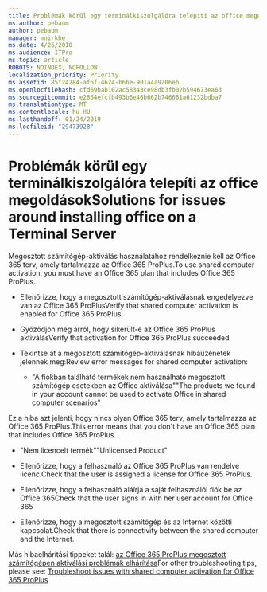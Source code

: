 ```yaml
---
title: Problémák körül egy terminálkiszolgálóra telepíti az office megoldások
ms.author: pebaum
author: pebaum
manager: mnirkhe
ms.date: 4/26/2018
ms.audience: ITPro
ms.topic: article
ROBOTS: NOINDEX, NOFOLLOW
localization_priority: Priority
ms.assetid: 85f24284-af6f-4624-b6be-901a4a9206eb
ms.openlocfilehash: cfd69bab102ac58343ce98db3fb02b594673ea63
ms.sourcegitcommit: e2864efcfb493b6e46b662b746661a61232bdba7
ms.translationtype: MT
ms.contentlocale: hu-HU
ms.lasthandoff: 01/24/2019
ms.locfileid: "29473928"
---
```

# <a name="solutions-for-issues-around-installing-office-on-a-terminal-server"></a><span data-ttu-id="636b6-102">Problémák körül egy terminálkiszolgálóra telepíti az office megoldások</span><span class="sxs-lookup"><span data-stu-id="636b6-102">Solutions for issues around installing office on a Terminal Server</span></span>

<span data-ttu-id="636b6-103">Megosztott számítógép-aktiválás használatához rendelkeznie kell az Office 365 terv, amely tartalmazza az Office 365 ProPlus.</span><span class="sxs-lookup"><span data-stu-id="636b6-103">To use shared computer activation, you must have an Office 365 plan that includes Office 365 ProPlus.</span></span>
  
- <span data-ttu-id="636b6-104">Ellenőrizze, hogy a megosztott számítógép-aktiválásnak engedélyezve van az Office 365 ProPlus</span><span class="sxs-lookup"><span data-stu-id="636b6-104">Verify that shared computer activation is enabled for Office 365 ProPlus</span></span>
    
- <span data-ttu-id="636b6-105">Győződjön meg arról, hogy sikerült-e az Office 365 ProPlus aktiválás</span><span class="sxs-lookup"><span data-stu-id="636b6-105">Verify that activation for Office 365 ProPlus succeeded</span></span>
    
- <span data-ttu-id="636b6-106">Tekintse át a megosztott számítógép-aktiválásnak hibaüzenetek jelennek meg:</span><span class="sxs-lookup"><span data-stu-id="636b6-106">Review error messages for shared computer activation:</span></span>
    
  - <span data-ttu-id="636b6-107">"A fiókban található termékek nem használható megosztott számítógép esetekben az Office aktiválása"</span><span class="sxs-lookup"><span data-stu-id="636b6-107">"The products we found in your account cannot be used to activate Office in shared computer scenarios"</span></span>
  
<span data-ttu-id="636b6-108">Ez a hiba azt jelenti, hogy nincs olyan Office 365 terv, amely tartalmazza az Office 365 ProPlus.</span><span class="sxs-lookup"><span data-stu-id="636b6-108">This error means that you don't have an Office 365 plan that includes Office 365 ProPlus.</span></span>
    
  - <span data-ttu-id="636b6-109">"Nem licencelt termék"</span><span class="sxs-lookup"><span data-stu-id="636b6-109">"Unlicensed Product"</span></span>
    
  - <span data-ttu-id="636b6-110">Ellenőrizze, hogy a felhasználó az Office 365 ProPlus van rendelve licenc.</span><span class="sxs-lookup"><span data-stu-id="636b6-110">Check that the user is assigned a license for Office 365 ProPlus.</span></span>
    
  - <span data-ttu-id="636b6-111">Ellenőrizze, hogy a felhasználó aláírja a saját felhasználói fiók be az Office 365</span><span class="sxs-lookup"><span data-stu-id="636b6-111">Check that the user signs in with her user account for Office 365</span></span>
    
  - <span data-ttu-id="636b6-112">Ellenőrizze, hogy a megosztott számítógép és az Internet közötti kapcsolat.</span><span class="sxs-lookup"><span data-stu-id="636b6-112">Check that there is connectivity between the shared computer and the Internet.</span></span>
    
<span data-ttu-id="636b6-113">Más hibaelhárítási tippeket talál: [az Office 365 ProPlus megosztott számítógépen aktiválási problémák elhárítása](https://docs.microsoft.com/DeployOffice/troubleshoot-issues-with-shared-computer-activation-for-office-365-proplus)</span><span class="sxs-lookup"><span data-stu-id="636b6-113">For other troubleshooting tips, please see: [Troubleshoot issues with shared computer activation for Office 365 ProPlus](https://docs.microsoft.com/DeployOffice/troubleshoot-issues-with-shared-computer-activation-for-office-365-proplus)</span></span>
  

